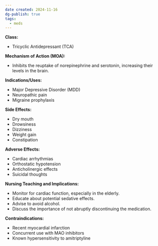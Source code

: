 ```yaml
---
date created: 2024-11-16
dg-publish: true
tags:
  - meds
---
```

**Class:**
- Tricyclic Antidepressant (TCA)

**Mechanism of Action (MOA):**
- Inhibits the reuptake of norepinephrine and serotonin, increasing their levels in the brain.

**Indications/Uses:**
- Major Depressive Disorder (MDD)
- Neuropathic pain
- Migraine prophylaxis

**Side Effects:**
- Dry mouth
- Drowsiness
- Dizziness
- Weight gain
- Constipation

**Adverse Effects:**
- Cardiac arrhythmias
- Orthostatic hypotension
- Anticholinergic effects
- Suicidal thoughts

**Nursing Teaching and Implications:**
- Monitor for cardiac function, especially in the elderly.
- Educate about potential sedative effects.
- Advise to avoid alcohol.
- Discuss the importance of not abruptly discontinuing the medication.

**Contraindications:**
- Recent myocardial infarction
- Concurrent use with MAO inhibitors
- Known hypersensitivity to amitriptyline